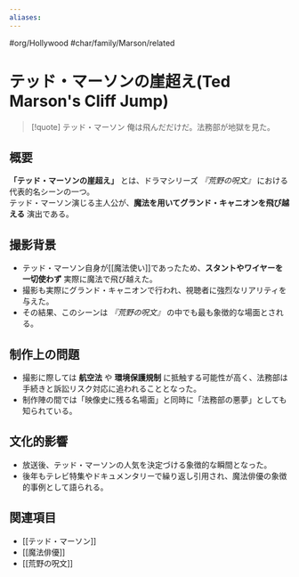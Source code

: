```yaml
---
aliases:
---
```

#org/Hollywood #char/family/Marson/related 
# テッド・マーソンの崖超え(Ted Marson's Cliff Jump)

>[!quote] テッド・マーソン
俺は飛んだだけだ。法務部が地獄を見た。

## 概要
**「テッド・マーソンの崖超え」** とは、ドラマシリーズ *『荒野の呪文』* における代表的名シーンの一つ。  
テッド・マーソン演じる主人公が、**魔法を用いてグランド・キャニオンを飛び越える** 演出である。

## 撮影背景
- テッド・マーソン自身が[[魔法使い]]であったため、**スタントやワイヤーを一切使わず** 実際に魔法で飛び越えた。  
- 撮影も実際にグランド・キャニオンで行われ、視聴者に強烈なリアリティを与えた。  
- その結果、このシーンは *『荒野の呪文』* の中でも最も象徴的な場面とされる。  

## 制作上の問題
- 撮影に際しては **航空法** や **環境保護規制** に抵触する可能性が高く、法務部は手続きと訴訟リスク対応に追われることとなった。  
- 制作陣の間では「映像史に残る名場面」と同時に「法務部の悪夢」としても知られている。  

## 文化的影響
- 放送後、テッド・マーソンの人気を決定づける象徴的な瞬間となった。  
- 後年もテレビ特集やドキュメンタリーで繰り返し引用され、魔法俳優の象徴的事例として語られる。  

## 関連項目
- [[テッド・マーソン]]
- [[魔法俳優]]
- [[荒野の呪文]]

[^1]: 
